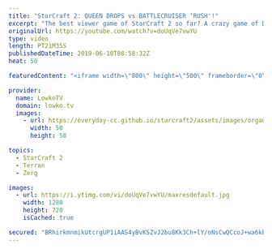 ```yaml
---
title: "StarCraft 2: QUEEN DROPS vs BATTLECRUISER ‘RUSH'!"
excerpt: "The best viewer game of StarCraft 2 so far? A crazy game of Diamond League Zerg vs Terran. Subscribe for more videos: http://lowko.tv/youtube More StarCraft 2 viewer games: https://youtu.be/J9NsfQ-g1DM  A ridiculous game of Zerg vs Terran. Even though the Terran player gets reduced to zero SCVs twice,"
originalUrl: https://youtube.com/watch?v=doUqVe7vwYU
type: video
length: PT21M35S
publishedDateTime: 2019-06-10T08:58:32Z
heat: 50

featuredContent: "<iframe width=\"800\" height=\"500\" frameborder=\"0\" src=\"https://www.youtube.com/embed/doUqVe7vwYU\" allow=\"accelerometer; autoplay; encrypted-media; gyroscope; picture-in-picture\" allowfullscreen></iframe>"

provider:
  name: LowkoTV
  domain: lowko.tv
  images:
    - url: https://everyday-cc.github.io/starcraft2/assets/images/organizations/lowko.tv-50x50.jpg
      width: 50
      height: 50

topics:
  - StarCraft 2
  - Terran
  - Zerg

images:
  - url: https://i.ytimg.com/vi/doUqVe7vwYU/maxresdefault.jpg
    width: 1280
    height: 720
    isCached: true

secured: "BRhirkmnmikUtcrgUP1iAAS4yBvK5ZvJ2bu8Kk3Ch+lY/oNsCwQCcoJ+wa6kb7e0O6qlptfyb2Acbdmukua+9yNP788BxZdXX0W6EDV/xXUzgnGJN3RPwnTuqTsa9bEWbcK8EZ3OYhaVhblm0uz8dm7VM3wylLwqzVKUsaCLh/+R7ACR1LEQoWFm5cXUgcQrpJQjjD98D2qdmn06Uni5Bon94bzthJIcSxxU6Uh6zRoc5eKB+WCn8WwpeheMg7OsfmpZo0c33iNT2fA5HXJ0YdXiSGYG7XwJXYKgmXRmkOTLcayJqWkzRkS2wadDJvpve/cYJGEQsOuocZ/6eNb3EA0idy7bMjPHu5/RivB5+/8+hUOqAtF0eTtyplutPV1vPSGdRWJsp4fk5gVVVyMaiZxUz4pyn8UQoSjIuJ2t5Lg=;e1p61YnLXiqvjB9TxIsCtQ=="
---
```


